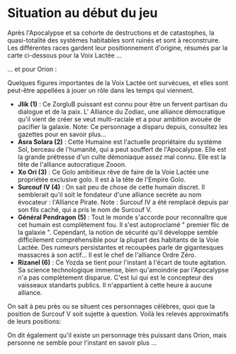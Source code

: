 # Situation au début du jeu

Après l'Apocalypse et sa cohorte de destructions et de catastophes, la quasi-totalité des systèmes habitables sont ruinés et sont à reconstruire.
Les différentes races gardent leur positionnement d'origine, résumés par la carte ci-dessous pour la Voix Lactée ...

... et pour Orion :

Quelques figures importantes de la Voix Lactée ont survécues, et elles sont peut-être appellées à jouer un rôle dans les temps qui viennent.

*   **Jlik (1)** : Ce ZorgluB puissant est connu pour être un fervent partisan du dialogue et de la paix. L' Alliance du Zodiac, une alliance démocratique qu'il vient de créer se veut multi-raciale et a pour ambition avouée de pacifier la galaxie. Note: Ce personnage a disparu depuis, consultez les gazettes pour en savoir plus...
*   **Asra Solara (2)** : Cette Humaine est l'actuelle propriétaire du système Sol, berceau de l'humanité, qui a peut souffert de l'Apocalypse. Elle est la grande prétresse d'un culte démoniaque assez mal connu. Elle est la tête de l'alliance autocratique Zooon.
*   **Xo Ori (3)** : Ce Golo ambitieux rêve de faire de la Voie Lactée une propriétée exclusive golo. Il est à la tête de l'Empire Golo.
*   **Surcouf IV (4)** : On sait peu de chose de cette humain discret. Il semblerait qu'il soit le fondateur d'une alliance secrète au nom évocateur : l'Alliance Pirate. Note : Surcouf IV a été remplacé depuis par son fils caché, qui a pris le nom de Surcouf V.
*   **Général Pendragon (5)** : Tout le monde s'accorde pour reconnaître que cet humain est complètement fou. Il s'est autoproclamé " premier flic de la galaxie ". Cependant, la notion de sécurité qu'il développe semble difficilement compréhensible pour la plupart des habitants de la Voie Lactée. Des rumeurs persistantes et recoupées parle de gigantesques massacres à son actif... Il est le chef de l'alliance Ordre Zéro.
*   **Rizanel (6)** : Ce Yozda se tient pour l'instant à l'écart de toute agitation. Sa science technologique immense, bien qu'amoindrie par l'Apocalypse n'a pas complètement disparue. C'est lui qui est le concepteur des vaisseaux standarts publics. Il n'appartient à cette heure à aucune alliance.

On sait à peu près ou se situent ces personnages célèbres, quoi que la position de Surcouf V soit sujette à question.
Voilà les relevés approximatifs de leurs positions:

On dit également qu'il existe un personnage très puissant dans Orion, mais personne ne semble pour l'instant en savoir plus ...
